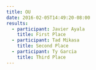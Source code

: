 ```yaml
---
title: OU
date: 2016-02-05T14:49:20-08:00
results:
  - participant: Javier Ayala
    title: First Place
  - participant: Tad Mikasa
    title: Second Place
  - participant: Ty Garcia
    title: Third Place
---
```


